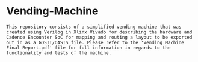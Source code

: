# Vending-Machine

	This repository consists of a simplified vending machine that was created using Verilog in Xlinx Vivado for describing the hardware and Cadence Encounter SoC for mapping and routing a layout to be exported out in as a GDSII/OASIS file. Please refer to the 'Vending Machine Final Report.pdf' file for full information in regards to the functionality and tests of the machine. 
